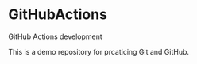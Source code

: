 # GitHubActions
GitHub Actions development

This is a demo repository for prcaticing Git and GitHub.
